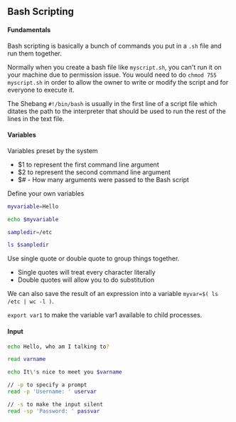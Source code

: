 ## Bash Scripting

#### Fundamentals

Bash scripting is basically a bunch of commands you put in a `.sh` file and run them together.

Normally when you create a bash file like `myscript.sh`, you can't run it on your machine due to permission issue. You would need to do `chmod 755 myscript.sh` in order to allow the owner to write or modify the script and for everyone to execute it.

The Shebang `#!/bin/bash` is usually in the first line of a script file which ditates the path to the interpreter that should be used to run the rest of the lines in the text file.

#### Variables

Variables preset by the system

- $1 to represent the first command line argument
- $2 to represent the second command line argument
- $# - How many arguments were passed to the Bash script

Define your own variables

```bash
myvariable=Hello

echo $myvariable

sampledir=/etc

ls $sampledir
```

Use single quote or double quote to group things together.

- Single quotes will treat every character literally
- Double quotes will allow you to do substitution

We can also save the result of an expression into a variable `myvar=$( ls /etc | wc -l )`.

`export var1` to make the variable var1 available to child processes.

#### Input

```bash
echo Hello, who am I talking to?

read varname

echo It\'s nice to meet you $varname
```

```bash
// -p to specify a prompt
read -p 'Username: ' uservar

// -s to make the input silent
read -sp 'Password: ' passvar
```
